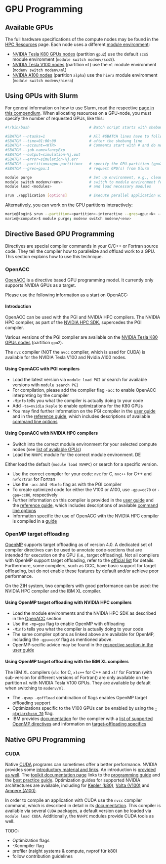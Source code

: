 # GPU Programming

## Available GPUs

The full hardware specifications of the compute nodes may be found in the 
[HPC Resources](../jobs_and_resources/hardware_overview.md/#hpc-resources) page.
Each node uses a different [module environment](modules.md/#module-environments): 
* [NVIDIA Tesla K80 GPUs nodes](../jobs_and_resources/hardware_overview.md/#island-2-phase-2-intel-haswell-cpus-nvidia-k80-gpus) 
(partition `gpu2`) use the default `scs5` module environment (`module switch modenv/scs5`). 
* [NVIDIA Tesla V100 nodes](../jobs_and_resources/hardware_overview.md/#ibm-power9-nodes-for-machine-learning) 
(partition `ml`) use the `ml` module environment (`modenv switch modenv/ml`)
* [NVIDIA A100 nodes](../jobs_and_resources/hardware_overview.md/#amd-rome-cpus-nvidia-a100) 
(partition `alpha`) use the `hiera` module environment (`module switch modenv/hiera`)

## Using GPUs with Slurm

For general information on how to use Slurm, read the respective [page in this compendium](../jobs_and_resources/slurm.md).
When allocating resources on a GPU-node, you must specify the number of requested GPUs, like
this:
```bash
#!/bin/bash                           # Batch script starts with shebang line

#SBATCH --ntasks=1                    # All #SBATCH lines have to follow uninterrupted
#SBATCH --time=01:00:00               # after the shebang line
#SBATCH --account=<KTR>               # Comments start with # and do not count as interruptions
#SBATCH --job-name=fancyExp
#SBATCH --output=simulation-%j.out
#SBATCH --error=simulation-%j.err
#SBATCH --partition=<gpu-partition>   # specify the GPU-partition (gpu2, ml, alpha)
#SBATCH --gres=gpu:1                  # request GPU(s) from Slurm

module purge                          # Set up environment, e.g., clean modules environment
module switch modenv/<env>            # switch to module environment for GPU-partition
module load <modules>                 # and load necessary modules

srun ./application [options]          # Execute parallel application with srun

```
Alternatively, you can work on the GPU partitions interactively:
```bash
marie@login$ srun --partition=<partition>-interactive --gres=gpu:<N> --pty bash
marie@<compute>$ module purge; modenv switch modenv/<env> 
```

## Directive Based GPU Programming

Directives are special compiler commands in your C/C++ or Fortran source code. They tell the
compiler how to parallelize and offload work to a GPU. This section explains how to use this
technique.

### OpenACC

[OpenACC](https://www.openacc.org) is a directive based GPU programming model. It currently
only supports NVIDIA GPUs as a target.

Please use the following information as a start on OpenACC:

#### Introduction

OpenACC can be used with the PGI and NVIDIA HPC compilers. The NVIDIA HPC compiler, as part 
of the [NVIDIA HPC SDK](https://docs.nvidia.com/hpc-sdk/index.html), supercedes the PGI compiler. 

Various versions of the PGI compiler are available on the [NVIDIA Tesla K80 GPUs nodes](../jobs_and_resources/hardware_overview.md/#island-2-phase-2-intel-haswell-cpus-nvidia-k80-gpus) (partition `gpu2`). 

The `nvc` compiler (NOT the `nvcc` compiler, which is used for CUDA) is available for the 
NVIDIA Tesla V100 and Nvidia A100 nodes.

#### Using OpenACC with PGI compilers

* Load the latest version via `module load PGI` or search for available versions with 
`module search PGI`
* For compilation, please add the compiler flag `-acc` to enable OpenACC interpreting by the
  compiler
* `-Minfo` tells you what the compiler is actually doing to your code
* Add `-ta=nvidia:keple` to enable optimizations for the K80 GPUs
* You may find further information on the PGI compiler in the 
[user guide](https://docs.nvidia.com/hpc-sdk/pgi-compilers/20.4/x86/pgi-user-guide/index.htm)
and in the [reference guide](https://docs.nvidia.com/hpc-sdk/pgi-compilers/20.4/x86/pgi-ref-guide/index.htm),
which includes descriptions of available [command line options](https://docs.nvidia.com/hpc-sdk/pgi-compilers/20.4/x86/pgi-ref-guide/index.htm#cmdln-options-ref)

#### Using OpenACC with NVIDIA HPC compilers

* Switch into the correct module environment for your selected compute nodes 
(see [list of available GPUs](#available-gpus))
* Load the `NVHPC` module for the correct module environment. DE

Either load the default (`module load NVHPC`) or search for a specific version.
* Use the correct compiler for your code: `nvc` for C, `nvc++` for C++ and `nvfortran` for Fortran
* Use the `-acc` and `-Minfo` flag as with the PGI compiler
* To create optimized code for either the V100 or A100, use `-gpu=cc70` or `-gpu=cc80`, respectively
* Further information on this compiler is provided in the 
[user guide](https://docs.nvidia.com/hpc-sdk/compilers/hpc-compilers-user-guide/index.html) and the 
[reference guide](https://docs.nvidia.com/hpc-sdk/compilers/hpc-compilers-ref-guide/index.html), 
which includes descriptions of available [command line options](https://docs.nvidia.com/hpc-sdk/compilers/hpc-compilers-ref-guide/index.html#cmdln-options-ref) 
* Information specific the use of OpenACC with the NVIDIA HPC compiler is compiled in a 
[guide](https://docs.nvidia.com/hpc-sdk/compilers/openacc-gs/index.html)

### OpenMP target offloading

[OpenMP](https://www.openmp.org/) supports target offloading as of version 4.0. 
A dedicated set of compiler directives can be used to annotate code-sections that are intended
 for execution on the GPU (i.e., target offloading).
Not all compilers with OpenMP support target offloading, refer to the [official list](https://www.openmp.org/resources/openmp-compilers-tools/) 
for details. 
Furthermore, some compilers, such as GCC, have basic support for target offloading, 
but do not enable these features by default and/or achieve poor performance.

On the ZIH system, two compilers with good performance can be used: the NVIDIA HPC compiler 
and the IBM XL compiler.

#### Using OpenMP target offloading with NVIDIA HPC compilers

* Load the module environments and the NVIDIA HPC SDK as described in the [OpenACC](#using-openacc-with-nvidia-hpc-compilers) section
* Use the `-mp=gpu` flag to enable OpenMP with offloading
* `-Minfo` tells you what the compiler is actually doing to your code
* The same compiler options as linked above are available for OpenMP, 
including the `-gpu=ccXY` flag as mentioned above.
* OpenMP-secific advice may be found in the [respective section in the user guide](https://docs.nvidia.com/hpc-sdk/compilers/hpc-compilers-user-guide/#openmp-use)

#### Using OpenMP target offloading with the IBM XL compilers

The IBM XL compilers (`xlc` for C, `xlc++` for C++ and `xlf` for Fortran (with sub-version for 
different versions of Fortran)) are only available on the partition `ml` with NVIDIA Tesla V100 GPUs.
They are available by default when switching to `modenv/ml`.

* The `-qsmp -qoffload` combination of flags enables OpenMP target offloading support
* Optimizations specific to the V100 GPUs can be enabled by using the [`-qtgtarch=sm_70`](https://www.ibm.com/docs/en/xl-c-and-cpp-linux/16.1.1?topic=descriptions-qtgtarch) flag. 
* IBM provides [documentation](https://www.ibm.com/docs/en/xl-c-and-cpp-linux/16.1.1) 
for the compiler with a [list of supported OpenMP directives](https://www.ibm.com/docs/en/xl-c-and-cpp-linux/16.1.1?topic=reference-pragma-directives-openmp-parallelization) 
and information on [target-offloading specifics](https://www.ibm.com/docs/en/xl-c-and-cpp-linux/16.1.1?topic=gpus-programming-openmp-device-constructs)


## Native GPU Programming

### CUDA

Native [CUDA](http://www.nvidia.com/cuda) programs can sometimes offer a better performance.
NVIDIA provides some [introductory material and links](https://developer.nvidia.com/how-to-cuda-c-cpp). 
An introduction is [provided as well](https://developer.nvidia.com/blog/even-easier-introduction-cuda/).
The [toolkit documentation page](https://docs.nvidia.com/cuda/index.html) links to the 
[programming guide](https://docs.nvidia.com/cuda/cuda-c-programming-guide/index.html) and the 
[best practice guide](https://docs.nvidia.com/cuda/cuda-c-best-practices-guide/index.html).
Optimization guides for supported NVIDIA architectures are available, including for 
[Kepler (k80)](https://docs.nvidia.com/cuda/kepler-tuning-guide/index.html), 
[Volta (V100)](https://docs.nvidia.com/cuda/volta-tuning-guide/index.html) and 
[Ampere (A100)](https://docs.nvidia.com/cuda/ampere-tuning-guide/index.html).

In order to compile an application with CUDA use the `nvcc` compiler command, which is described in 
detail in its [documentation](https://docs.nvidia.com/cuda/cuda-compiler-driver-nvcc/index.html). 
This compiler is available via several `CUDA` packages, a default version can be loaded via `module load CUDA`.
Additionally, the `NVHPC` modules provide CUDA tools as well.

TODO:
* Optimization flags 
* -Xcompiler flag
* profiler (nsight systems & compute, nvprof für k80)
* follow contribution guidelines
